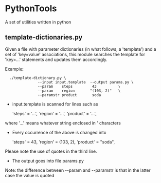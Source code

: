 # PythonTools
A set of utilities written in python

## template-dictionaries.py 
Given a file with parameter dictionaries (in what follows, a 'template') and a set
of 'key=value' associations, this module searches the template for 'key=...' statements
and updates them accordingly.

Example:

      ./template-dictionary.py \
                   --input input.template  --output params.py \
                   --param    steps         43          \
                   --param    region       "(103, 2)"   \
                   --paramstr product       soda

- input.template is scanned for lines such as

    'steps' = '...',
    'region' = '...',
    'product' = '...',

where '...' means whatever string enclosed in ' characters

- Every occurrence of the above is changed into

    'steps' = 43,
    'region' = (103, 2),
    'product' = "soda",

Please note the use of quotes in the third line.

- The output goes into file params.py

Note: the difference between --param and --paramstr is that in the latter case the value is quoted

